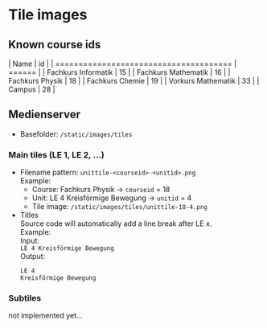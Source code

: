 # Tile images

## Known course ids

| Name                                   |   id   |
| ====================================== | ====== |
| Fachkurs Informatik                    |   15   |
| Fachkurs Mathematik                    |   16   |
| Fachkurs Physik                        |   18   |
| Fachkurs Chemie                        |   19   |
| Vorkurs Mathematik                     |   33   |
| Campus                                 |   28   |

## Medienserver

* Basefolder: `/static/images/tiles`

### Main tiles (LE 1, LE 2, ...)

* Filename pattern: `unittile-<courseid>-<unitid>.png`  
  Example: 
  * Course: Fachkurs Physik -> `courseid` = 18
  * Unit: LE 4 Kreisförmige Bewegung -> `unitid` = 4
  * Tile image: `/static/images/tiles/unittile-18-4.png`
* Titles  
  Source code will automatically add a line break after LE x.  
  Example:  
  Input:  
  `LE 4 Kreisförmige Bewegung`  
  Output:
  ```
  LE 4
  Kreisförmige Bewegung
  ```

### Subtiles

not implemented yet...